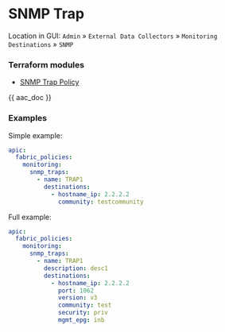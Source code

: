 # SNMP Trap

Location in GUI:
`Admin` » `External Data Collectors` » `Monitoring Destinations` » `SNMP`

### Terraform modules

* [SNMP Trap Policy](https://registry.terraform.io/modules/netascode/snmp-trap-policy/aci/latest)

{{ aac_doc }}

### Examples

Simple example:

```yaml
apic:
  fabric_policies:
    monitoring:
      snmp_traps:
        - name: TRAP1
          destinations:
            - hostname_ip: 2.2.2.2
              community: testcommunity
```

Full example:

```yaml
apic:
  fabric_policies:
    monitoring:
      snmp_traps:
        - name: TRAP1
          description: desc1
          destinations:
            - hostname_ip: 2.2.2.2
              port: 1062
              version: v3
              community: test
              security: priv
              mgmt_epg: inb
```
